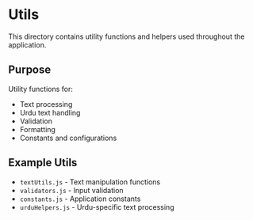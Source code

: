# Utils

This directory contains utility functions and helpers used throughout the application.

## Purpose

Utility functions for:
- Text processing
- Urdu text handling
- Validation
- Formatting
- Constants and configurations

## Example Utils

- `textUtils.js` - Text manipulation functions
- `validators.js` - Input validation
- `constants.js` - Application constants
- `urduHelpers.js` - Urdu-specific text processing

